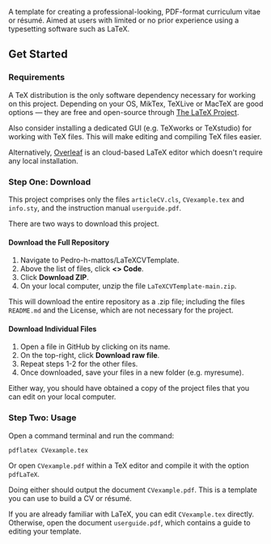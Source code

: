 A template for creating a professional-looking, PDF-format curriculum vitae or résumé. Aimed at users with limited or no prior experience using a typesetting software such as LaTeX.

## Get Started

### Requirements

A TeX distribution is the only software dependency necessary for working on this project. Depending on your OS, MikTex, TeXLive or MacTeX are good options &mdash; they are free and open-source through [The LaTeX Project](https://www.latex-project.org/get/).

Also consider installing a dedicated GUI (e.g. TeXworks or TeXstudio) for working with TeX files. This will make editing and compiling TeX files easier.

Alternatively, [Overleaf](https://www.overleaf.com/) is an cloud-based LaTeX editor which doesn't require any local installation.

### Step One: Download
This project comprises only the files `articleCV.cls`, `CVexample.tex` and `info.sty`, and the instruction manual `userguide.pdf`.

There are two ways to download this project.

#### Download the Full Repository
1. Navigate to Pedro-h-mattos/LaTeXCVTemplate.
2. Above the list of files, click **<> Code**.
3. Click **Download ZIP**.
4. On your local computer, unzip the file `LaTeXCVTemplate-main.zip`.

This will download the entire repository as a .zip file; including the files `README.md` and the License, which are not necessary for the project.

#### Download Individual Files
1. Open a file in GitHub by clicking on its name.
2. On the top-right, click **Download raw file**.
4. Repeat steps 1-2 for the other files.
3. Once downloaded, save your files in a new folder (e.g. myresume).

Either way, you should have obtained a copy of the project files that you can edit on your local computer. 

### Step Two: Usage 
Open a command terminal and run the command: 

```
pdflatex CVexample.tex
```

Or open `CVexample.pdf` within a TeX editor and compile it with the option `pdfLaTeX`.

Doing either should output the document `CVexample.pdf`. This is a template you can use to build a CV or résumé.

If you are already familiar with LaTeX, you can edit `CVexample.tex` directly. Otherwise, open the document `userguide.pdf`, which contains a guide to editing your template. 